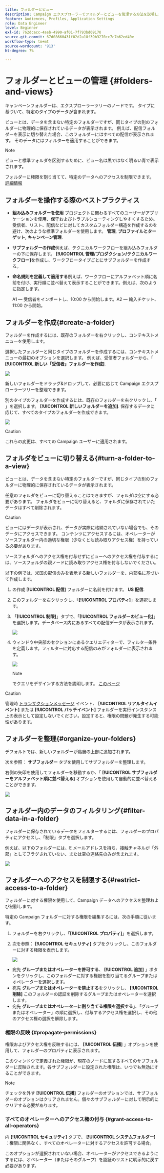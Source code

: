 ```yaml
---
title: フォルダーとビュー
description: Campaign エクスプローラーでフォルダーとビューを管理する方法を説明します
feature: Audiences, Profiles, Application Settings
role: Data Engineer
level: Beginner
exl-id: 762dcacc-4aeb-4990-af01-7f793bd69170
source-git-commit: 67d08660431f02d2a18f39b3270cc7c7b62ed40e
workflow-type: tm+mt
source-wordcount: '913'
ht-degree: 7%

---
```


# フォルダーとビューの管理 {#folders-and-views}

キャンペーンフォルダーは、エクスプローラーツリーのノードです。 タイプに基づいて、特定のタイプのデータが含まれます。

ビューとは、データを含まない特定のフォルダーですが、同じタイプの別のフォルダーに物理的に保存されているデータが表示されます。 例えば、配信フォルダーを表示に切り替えた場合、このフォルダーにはすべての配信が表示されます。 そのデータにはフィルターを適用することができます。


>[!NOTE]
>ビューと標準フォルダを区別するために、ビュー名は黒ではなく明るい青で表示されます。

フォルダーに権限を割り当てて、特定のデータへのアクセスを制限できます。 [詳細情報](#restrict-access-to-a-folder)

## フォルダーを操作する際のベストプラクティス

* **組み込みフォルダーを使用** プロジェクトに関わるすべてのユーザーがアプリケーションを使用、保守およびトラブルシューティングしやすくするため。 受信者、リスト、配信などに対してカスタムフォルダー構造を作成するのを避け、次のような標準フォルダーを使用します。 **管理**, **プロファイルとターゲット**, **キャンペーン管理**.

* **サブフォルダーの作成**&#x200B;例えば、テクニカルワークフローを組み込みフォルダーの下に保存します。 **[!UICONTROL 管理/プロダクション/テクニカルワークフロー]**&#x200B;を作成し、ワークフロータイプごとにサブフォルダーを作成する。

* **命名規則を定義して適用する**&#x200B;例えば、ワークフローにアルファベット順に名前を付け、実行順に並べ替えて表示することができます。例えば、次のように指定します。

   A1 — 受信者をインポートし、10:00 から開始します。A2 — 輸入チケット、11:00 から開始。

## フォルダーを作成{#create-a-folder}

フォルダーを作成するには、既存のフォルダーを右クリックし、コンテキストメニューを使用します。

選択したフォルダーと同じタイプのフォルダーを作成するには、コンテキストメニューの最初のオプションを選択します。 例えば、受信者フォルダーから、「 **[!UICONTROL 新しい「受信者」フォルダーを作成]**.

![](assets/create-recipient-folder.png)

新しいフォルダーをドラッグ&amp;ドロップして、必要に応じて Campaign エクスプローラーツリーを整理できます。

別のタイプのフォルダーを作成するには、既存のフォルダーを右クリックし、「 」を選択します。 **[!UICONTROL 新しいフォルダーを追加]**. 保存するデータに応じて、すべてのタイプのフォルダーを作成できます。

![](assets/add-new-folder.png)

>[!CAUTION]
>これらの変更は、すべての Campaign ユーザーに適用されます。

## フォルダをビューに切り替える{#turn-a-folder-to-a-view}

ビューとは、データを含まない特定のフォルダーですが、同じタイプの別のフォルダーに物理的に保存されているデータが表示されます。

任意のフォルダをビューに切り替えることはできますが、フォルダは空にする必要があります。 フォルダをビューに切り替えると、フォルダに保存されていたデータはすべて削除されます。

>[!CAUTION]
>
>ビューにはデータが表示され、データが実際に格納されていない場合でも、そのデータにアクセスできます。 コンテンツにアクセスするには、オペレーターがソースフォルダー内の適切な権限（少なくとも読み取りアクセス権）を持っている必要があります。
>
>ソースフォルダへのアクセス権を付与せずにビューへのアクセス権を付与するには、ソースフォルダの親ノードに読み取りアクセス権を付与しないでください。

以下の例では、米国の配信のみを表示する新しいフォルダーを、内部名に基づいて作成します。

1. の作成 **[!UICONTROL 配信]** フォルダーに名前を付けます。 **US 配信**.
1. このフォルダーを右クリックし、「**[!UICONTROL プロパティ]**」を選択します。
1. 「**[!UICONTROL 制限]**」タブで、「**[!UICONTROL フォルダーのビュー化]**」を選択します。データベース内にあるすべての配信データが表示されます。

   ![](assets/this-folder-is-a-view.png)

1. ウィンドウ中央部のセクションにあるクエリエディターで、フィルター条件を定義します。フィルターに対応する配信のみがフォルダーに表示されます。

   ![](assets/filter-view.png)

   >[!NOTE]
   >
   >でクエリをデザインする方法を説明します。 [このページ](create-filters.md#advanced-filters)


>[!CAUTION]
>
>管理時 [トランザクションメッセージ](../send/transactional.md) イベント、 **[!UICONTROL リアルタイムイベント]** または **[!UICONTROL バッチイベント]** フォルダーを実行インスタンス上の表示として設定しないでください。設定すると、権限の問題が発生する可能性があります。

## フォルダーを整理{#organize-your-folders}

デフォルトでは、新しいフォルダーが階層の上部に追加されます。

次を参照： **サブフォルダー** タブを使用してサブフォルダーを整理します。

右側の矢印を使用してフォルダーを移動するか、「 **[!UICONTROL サブフォルダーをアルファベット順に並べ替える]** オプションを使用して自動的に並べ替えることができます。

![](assets/sort-folders.png)


## フォルダー内のデータのフィルタリング{#filter-data-in-a-folder}

フォルダーに保存されているデータをフィルターするには、フォルダーのプロパティにアクセスし、「制限」タブを選択します。

例えば、以下のフォルダーには、E メールアドレスを持ち、接触チャネルが「外部」としてフラグされていない、または空の連絡先のみが含まれます。

![](assets/add-a-filter-to-a-folder.png)


## フォルダーへのアクセスを制限する{#restrict-access-to-a-folder}

フォルダーに対する権限を使用して、Campaign データへのアクセスを整理および制御します。

特定の Campaign フォルダーに対する権限を編集するには、次の手順に従います。

1. フォルダーを右クリックし、「**[!UICONTROL プロパティ]**」を選択します。
1. 次を参照： **[!UICONTROL セキュリティ]** タブをクリックし、このフォルダーに対する権限を表示します。

   ![](assets/folder-permissions.png)

* 宛先 **グループまたはオペレーターを許可する**、 **[!UICONTROL 追加]** 」ボタンをクリックし、このフォルダーに対する権限を割り当てるグループまたはオペレーターを選択します。
* 宛先 **グループまたはオペレーターを禁止する**&#x200B;をクリックし、 **[!UICONTROL 削除]** このフォルダーの認証を削除するグループまたはオペレーターを選択します。
* 宛先 **グループまたはオペレーターに割り当てる権限を選択する**」、「グループまたはオペレーター」の順に選択し、付与するアクセス権を選択し、その他のアクセス権の選択を解除します。

### 権限の反映 {#propagate-permissions}

権限およびアクセス権を反映するには、 **[!UICONTROL 伝播]** 」オプションを使用して、フォルダーのプロパティに表示されます。

このウィンドウで定義された権限が、現在のノードに属するすべてのサブフォルダーに反映されます。各サブフォルダーに設定された権限は、いつでも無効にすることができます。

>[!NOTE]
>
>チェックを外す **[!UICONTROL 伝播]** フォルダーのオプションでは、サブフォルダーのオプションはクリアされません。個々のサブフォルダーに対して明示的にクリアする必要があります。

### すべてのオペレーターへのアクセス権の付与 {#grant-access-to-all-operators}

内 **[!UICONTROL セキュリティ]** タブで、 **[!UICONTROL システムフォルダー]** ：権限に関係なく、すべてのオペレーターに対するアクセスを許可する場合。

このオプションが選択されていない場合、オペレーターがアクセスできるようにするには、オペレーター（またはそのグループ）を認証のリストに明示的に戻す必要があります。
